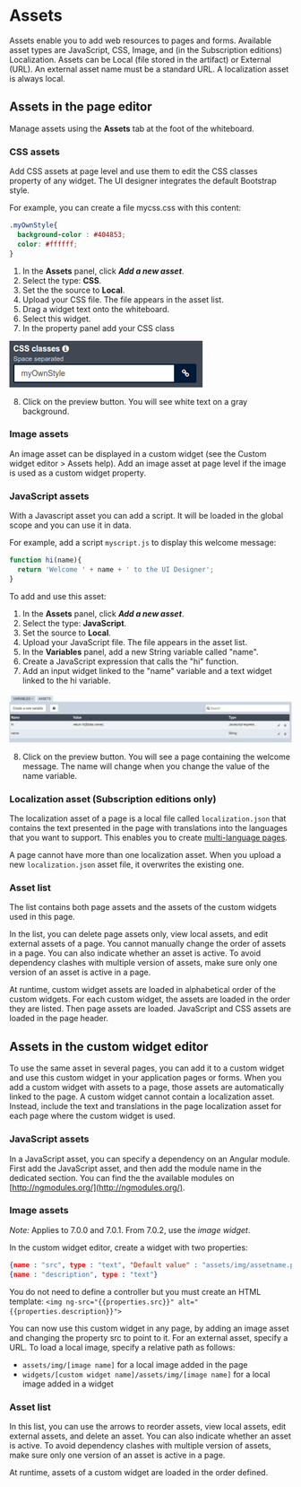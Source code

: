 # Assets

Assets enable you to add web resources to pages and forms. Available asset types are JavaScript, CSS, Image, and (in the Subscription editions) Localization. 
Assets can be Local (file stored in the artifact) or External (URL). An external asset name must be a standard URL. A localization asset is always local.

## Assets in the page editor

Manage assets using the **Assets** tab at the foot of the whiteboard.

### CSS assets

Add CSS assets at page level and use them to edit the CSS classes property of any widget. The UI designer integrates the default Bootstrap style. 

For example, you can create a file mycss.css with this content:
```css
.myOwnStyle{
  background-color : #404853;
  color: #ffffff;
}
```

1. In the **Assets** panel, click **_Add a new asset_**.
2. Select the type: **CSS**.
3. Set the the source to **Local**.
4. Upload your CSS file. The file appears in the asset list.
5. Drag a widget text onto the whiteboard.
6. Select this widget.
7. In the property panel add your CSS class  

![CSS asset](images/images-6_0/cssasset.png)

8. Click on the preview button. You will see white text on a gray background.

### Image assets

An image asset can be displayed in a custom widget (see the Custom widget editor \> Assets help).
Add an image asset at page level if the image is used as a custom widget property.

### JavaScript assets

With a Javascript asset you can add a script. It will be loaded in the global scope and you can use it in data. 

For example, add a script `myscript.js` to display this welcome message:

```javascript
function hi(name){
  return 'Welcome ' + name + ' to the UI Designer';
}
```
    

To add and use this asset:

1. In the **Assets** panel, click **_Add a new asset_**.
2. Select the type: **JavaScript**.
3. Set the source to **Local**.
4. Upload your JavaScript file. The file appears in the asset list.
5. In the **Variables** panel, add a new String variable called "name".
6. Create a JavaScript expression that calls the "hi" function. 
7. Add an input widget linked to the "name" variable and a text widget linked to the hi variable.  

![CSS asset](images/images-6_0/jsasset.png)

8. Click on the preview button. You will see a page containing the welcome message. The name will change when you change the value of the name variable. 

### Localization asset (Subscription editions only)

The localization asset of a page is a local file called `localization.json` that contains the text presented in the page with translations into the languages that you want to support. 
This enables you to create [multi-language pages](multi-language-pages.md).

A page cannot have more than one localization asset. When you upload a new `localization.json` asset file, it overwrites the existing one.

### Asset list

The list contains both page assets and the assets of the custom widgets used in this page.

In the list, you can delete page assets only, view local assets, and edit external assets of a page. You cannot manually change the order of assets in a page. 
You can also indicate whether an asset is active. To avoid dependency clashes with multiple version of assets, make sure only one version of an asset is active in a page.

At runtime, custom widget assets are loaded in alphabetical order of the custom widgets. For each custom widget, the assets are loaded in the order they are listed. Then page assets are loaded. JavaScript and CSS assets are loaded in the page header.

## Assets in the custom widget editor

To use the same asset in several pages, you can add it to a custom widget and use this custom widget in your application pages or forms. 
When you add a custom widget with assets to a page, those assets are automatically linked to the page. 
A custom widget cannot contain a localization asset. Instead, include the text and translations in the page localization asset for each page where the custom widget is used.

### JavaScript assets

In a JavaScript asset, you can specify a dependency on an Angular module. First add the JavaScript asset, and then add the module name in the dedicated section. You can find the the available modules on [http://ngmodules.org/](http://ngmodules.org/).

### Image assets

_Note:_ Applies to 7.0.0 and 7.0.1\. From 7.0.2, use the _image widget_.

In the custom widget editor, create a widget with two properties:
```json
{name : "src", type : "text", "Default value" : "assets/img/assetname.png"}
{name : "description", type : "text"}
```

You do not need to define a controller but you must create an HTML template: `<img ng-src="{{properties.src}}" alt="{{properties.description}}">`

You can now use this custom widget in any page, by adding an image asset and changing the property src to point to it. For an external asset, specify a URL. To load a local image, specify a relative path as follows:

* `assets/img/[image name]` for a local image added in the page
* `widgets/[custom widget name]/assets/img/[image name]` for a local image added in a widget

### Asset list

In this list, you can use the arrows to reorder assets, view local assets, edit external assets, and delete an asset. 
You can also indicate whether an asset is active. To avoid dependency clashes with multiple version of assets, make sure only one version of an asset is active in a page.

At runtime, assets of a custom widget are loaded in the order defined.
